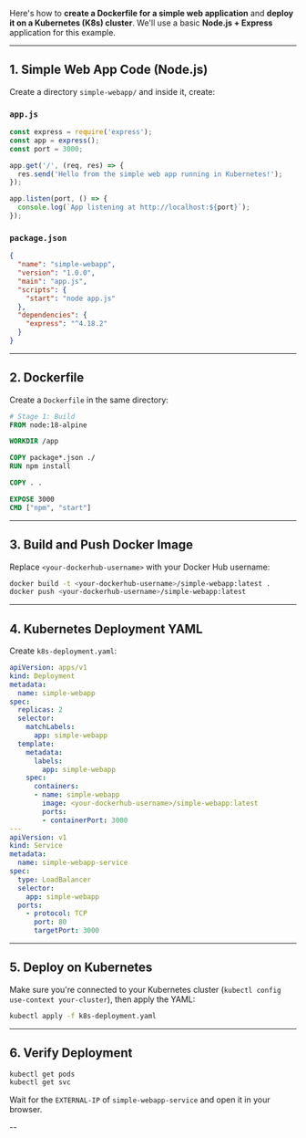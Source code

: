Here's how to **create a Dockerfile for a simple web application** and **deploy it on a Kubernetes (K8s) cluster**. We'll use a basic **Node.js + Express** application for this example.

---

## **1. Simple Web App Code (Node.js)**

Create a directory `simple-webapp/` and inside it, create:

### `app.js`

```js
const express = require('express');
const app = express();
const port = 3000;

app.get('/', (req, res) => {
  res.send('Hello from the simple web app running in Kubernetes!');
});

app.listen(port, () => {
  console.log(`App listening at http://localhost:${port}`);
});
```

### `package.json`

```json
{
  "name": "simple-webapp",
  "version": "1.0.0",
  "main": "app.js",
  "scripts": {
    "start": "node app.js"
  },
  "dependencies": {
    "express": "^4.18.2"
  }
}
```

---

## **2. Dockerfile**

Create a `Dockerfile` in the same directory:

```Dockerfile
# Stage 1: Build
FROM node:18-alpine

WORKDIR /app

COPY package*.json ./
RUN npm install

COPY . .

EXPOSE 3000
CMD ["npm", "start"]
```

---

## **3. Build and Push Docker Image**

Replace `<your-dockerhub-username>` with your Docker Hub username:

```bash
docker build -t <your-dockerhub-username>/simple-webapp:latest .
docker push <your-dockerhub-username>/simple-webapp:latest
```

---

## **4. Kubernetes Deployment YAML**

Create `k8s-deployment.yaml`:

```yaml
apiVersion: apps/v1
kind: Deployment
metadata:
  name: simple-webapp
spec:
  replicas: 2
  selector:
    matchLabels:
      app: simple-webapp
  template:
    metadata:
      labels:
        app: simple-webapp
    spec:
      containers:
      - name: simple-webapp
        image: <your-dockerhub-username>/simple-webapp:latest
        ports:
        - containerPort: 3000
---
apiVersion: v1
kind: Service
metadata:
  name: simple-webapp-service
spec:
  type: LoadBalancer
  selector:
    app: simple-webapp
  ports:
    - protocol: TCP
      port: 80
      targetPort: 3000
```

---

## **5. Deploy on Kubernetes**

Make sure you're connected to your Kubernetes cluster (`kubectl config use-context your-cluster`), then apply the YAML:

```bash
kubectl apply -f k8s-deployment.yaml
```

---

## **6. Verify Deployment**

```bash
kubectl get pods
kubectl get svc
```

Wait for the `EXTERNAL-IP` of `simple-webapp-service` and open it in your browser.

--
